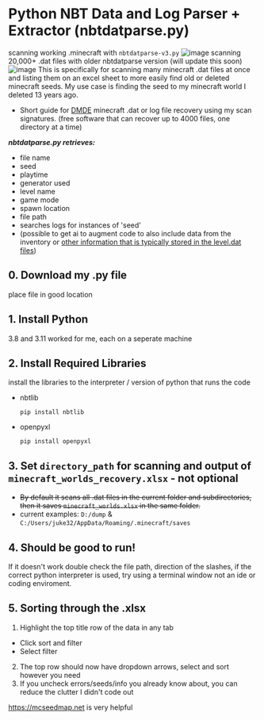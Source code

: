 # Python NBT Data and Log Parser + Extractor (nbtdatparse.py)
scanning working .minecraft with `nbtdatparse-v3.py`
![image](https://github.com/user-attachments/assets/d951cda1-60af-4698-9817-965ed28cce9d)
scanning 20,000+ .dat files with older nbtdatparse version (will update this soon)
![image](https://github.com/user-attachments/assets/99248ac3-c377-4b00-b10a-469248564737)
This is specifically for scanning many minecraft .dat files at once and listing them on an excel sheet to more easily find old or deleted minecraft seeds. My use case is finding the seed to my minecraft world I deleted 13 years ago.

- Short guide for [DMDE](optionalDMDE/info.md) minecraft .dat or log file recovery using my scan signatures.
(free software that can recover up to 4000 files, one directory at a time)

***nbtdatparse.py retrieves:***
- file name
- seed
- playtime
- generator used
- level name
- game mode
- spawn location
- file path
- searches logs for instances of 'seed'
- (possible to get ai to augment code to also include data from the inventory or [other information that is typically stored in the level.dat files](https://minecraft.wiki/w/Java_Edition_level_format))


## 0. Download my .py file
place file in good location


## 1. Install Python
3.8 and 3.11 worked for me, each on a seperate machine



## 2. Install Required Libraries
install the libraries to the interpreter / version of python that runs the code
- nbtlib
   ```
   pip install nbtlib
   ```
- openpyxl
   ```
   pip install openpyxl
   ```

## 3. Set `directory_path` for scanning and output of `minecraft_worlds_recovery.xlsx` - not optional
- ~~By default it scans all .dat files in the current folder and subdirectories, then it saves `minecraft_worlds.xlsx` in the same folder.~~
- current examples: `D:/dump` & `C:/Users/juke32/AppData/Roaming/.minecraft/saves`  


## 4. Should be good to run!
If it doesn't work double check the file path, direction of the slashes, if the correct python interpreter is used, try using a terminal window not an ide or coding enviroment.

## 5. Sorting through the .xlsx
1. Highlight the top title row of the data in any tab
- Click sort and filter
- Select filter
2. The top row should now have dropdown arrows, select and sort however you need
3. If you uncheck errors/seeds/info you already know about, you can reduce the clutter I didn't code out

https://mcseedmap.net is very helpful
